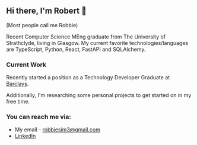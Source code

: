 ## Hi there, I'm Robert 👋
(Most people call me Robbie)

Recent Computer Science MEng graduate from The University of Strathclyde, living in Glasgow. My current favorite technologies/languages are TypeScript, Python, React, FastAPI and SQLAlchemy.

### Current Work
Recently started a position as a Technology Developer Graduate at [Barclays](https://www.barclays.co.uk).

Additionally, I'm researching some personal projects to get started on in my free time.

### You can reach me via:
- My email - [robbiesim3@gmail.com](mailto:robbiesim3@gmail.com)
- [LinkedIn](https://www.linkedin.com/in/robert-sim-820420234/)

